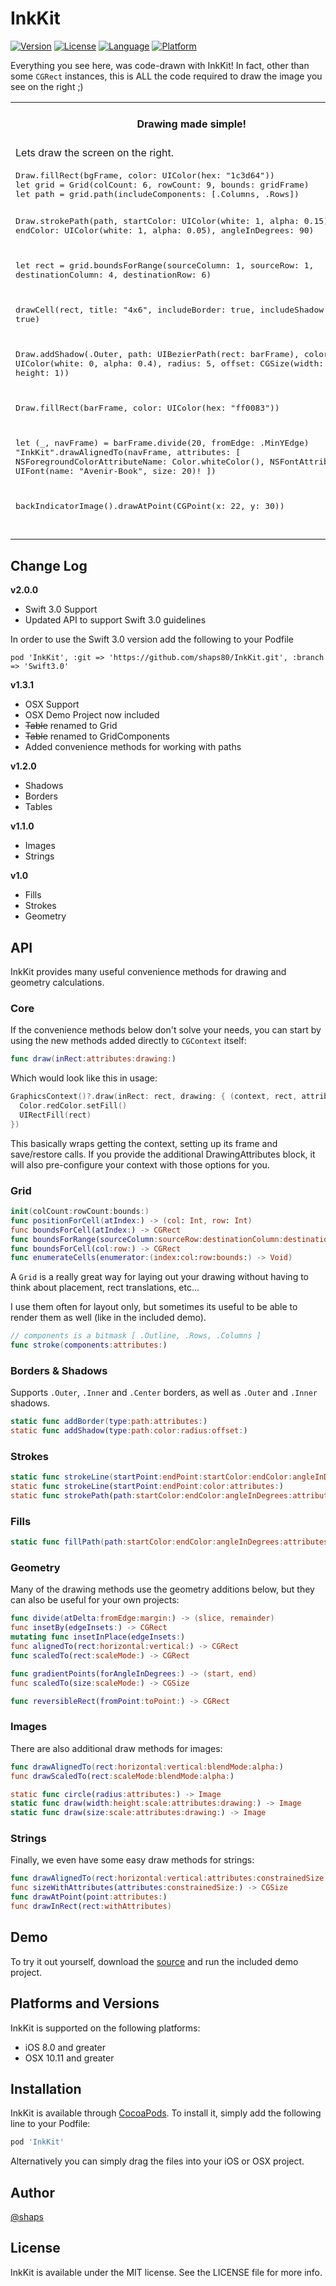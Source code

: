 # InkKit

[![Version](https://img.shields.io/cocoapods/v/InkKit.svg?style=flat)](http://cocoapods.org/pods/InkKit)
[![License](https://img.shields.io/cocoapods/l/InkKit.svg?style=flat)](http://cocoapods.org/pods/InkKit)
[![Language](https://img.shields.io/badge/language-swift-ff69b4.svg)](http://cocoadocs.org/docsets/InkKit)
[![Platform](https://img.shields.io/cocoapods/p/InkKit.svg?style=flat)](http://cocoapods.org/pods/InkKit)

Everything you see here, was code-drawn with InkKit! In fact, other than some `CGRect` instances, this is ALL the code required to draw the image you see on the right ;)

<table>
  <tr>
    <th width="30%">Drawing made simple!</th>
    <th width="30%">InkKit In Action</th>
  </tr>
  <tr>
    <td>Lets draw the screen on the right.</td>
    <th rowspan="9"><img src="http://shaps.me/assets/img/blog/InkKit.gif"></th>
  </tr>
  <tr><td><div class="highlight highlight-source-swift"><pre>
Draw.fillRect(bgFrame, color: UIColor(hex: "1c3d64"))
let grid = Grid(colCount: 6, rowCount: 9, bounds: gridFrame)
let path = grid.path(includeComponents: [.Columns, .Rows])

Draw.strokePath(path, startColor: UIColor(white: 1, alpha: 0.15),
    endColor: UIColor(white: 1, alpha: 0.05), angleInDegrees: 90)

let rect = grid.boundsForRange(sourceColumn: 1, sourceRow: 1,
                      destinationColumn: 4, destinationRow: 6)

drawCell(rect, title: "4x6",
  includeBorder: true, includeShadow: true)

Draw.addShadow(.Outer, path: UIBezierPath(rect: barFrame),
           color: UIColor(white: 0, alpha: 0.4), radius: 5,
                       offset: CGSize(width: 0, height: 1))

Draw.fillRect(barFrame, color: UIColor(hex: "ff0083"))

let (_, navFrame) = barFrame.divide(20, fromEdge: .MinYEdge)
"InkKit".drawAlignedTo(navFrame, attributes: [
  NSForegroundColorAttributeName: Color.whiteColor(),
  NSFontAttributeName: UIFont(name: "Avenir-Book", size: 20)!
])

backIndicatorImage().drawAtPoint(CGPoint(x: 22, y: 30))  
</pre></div></td></tr>
</table>

## Change Log

**v2.0.0**

* Swift 3.0 Support
* Updated API to support Swift 3.0 guidelines

In order to use the Swift 3.0 version add the following to your Podfile

`pod 'InkKit', :git => 'https://github.com/shaps80/InkKit.git', :branch => 'Swift3.0'`

**v1.3.1**

* OSX Support
* OSX Demo Project now included
* ~~Table~~ renamed to Grid
* ~~Table~~ renamed to GridComponents
* Added convenience methods for working with paths

**v1.2.0**

* Shadows
* Borders
* Tables

**v1.1.0**

* Images
* Strings

**v1.0**

* Fills
* Strokes
* Geometry

## API

InkKit provides many useful convenience methods for drawing and geometry calculations.

### Core

If the convenience methods below don't solve your needs, you can start by using the new methods added directly to `CGContext` itself:

```swift
func draw(inRect:attributes:drawing:)
```

Which would look like this in usage:

```swift
GraphicsContext()?.draw(inRect: rect, drawing: { (context, rect, attributes) in
  Color.redColor.setFill()
  UIRectFill(rect)
})
```

This basically wraps getting the context, setting up its frame and save/restore calls. If you provide the additional DrawingAttributes block, it will also pre-configure your context with those options for you.

### Grid

```swift
init(colCount:rowCount:bounds:)
func positionForCell(atIndex:) -> (col: Int, row: Int)
func boundsForCell(atIndex:) -> CGRect
func boundsForRange(sourceColumn:sourceRow:destinationColumn:destinationRow:) -> CGRect
func boundsForCell(col:row:) -> CGRect
func enumerateCells(enumerator:(index:col:row:bounds:) -> Void)
```

A `Grid` is a really great way for laying out your drawing without having to think about placement, rect translations, etc...

I use them often for layout only, but sometimes its useful to be able to render them as well (like in the included demo).

```swift
// components is a bitmask [ .Outline, .Rows, .Columns ]
func stroke(components:attributes:)
```

### Borders & Shadows

Supports `.Outer`, `.Inner` and `.Center` borders, as well as `.Outer` and `.Inner` shadows.

```swift
static func addBorder(type:path:attributes:)
static func addShadow(type:path:color:radius:offset:)
```

### Strokes

```swift
static func strokeLine(startPoint:endPoint:startColor:endColor:angleInDegrees:attributes:)
static func strokeLine(startPoint:endPoint:color:attributes:)
static func strokePath(path:startColor:endColor:angleInDegrees:attributes:)
```


### Fills

```swift
static func fillPath(path:startColor:endColor:angleInDegrees:attributes:)
```

### Geometry

Many of the drawing methods use the geometry additions below, but they can also be useful for your own projects:

```swift
func divide(atDelta:fromEdge:margin:) -> (slice, remainder)
func insetBy(edgeInsets:) -> CGRect
mutating func insetInPlace(edgeInsets:)
func alignedTo(rect:horizontal:vertical:) -> CGRect
func scaledTo(rect:scaleMode:) -> CGRect

func gradientPoints(forAngleInDegrees:) -> (start, end)
func scaledTo(size:scaleMode:) -> CGSize

func reversibleRect(fromPoint:toPoint:) -> CGRect
```

### Images

There are also additional draw methods for images:

```swift
func drawAlignedTo(rect:horizontal:vertical:blendMode:alpha:)
func drawScaledTo(rect:scaleMode:blendMode:alpha:)

static func circle(radius:attributes:) -> Image
static func draw(width:height:scale:attributes:drawing:) -> Image
static func draw(size:scale:attributes:drawing:) -> Image
```

### Strings

Finally, we even have some easy draw methods for strings:

```swift
func drawAlignedTo(rect:horizontal:vertical:attributes:constrainedSize:)
func sizeWithAttributes(attributes:constrainedSize:) -> CGSize
func drawAtPoint(point:attributes:)
func drawInRect(rect:withAttributes)
```

## Demo

To try it out yourself, download the [source](http://github.com/shaps80/InkKit) and run the included demo project.

## Platforms and Versions

InkKit is supported on the following platforms:

* iOS 8.0 and greater
* OSX 10.11 and greater

## Installation

InkKit is available through [CocoaPods](http://cocoapods.org). To install
it, simply add the following line to your Podfile:

```ruby
pod 'InkKit'
```

Alternatively you can simply drag the files into your iOS or OSX project.


## Author

[@shaps](http://twitter.com/shaps)

## License

InkKit is available under the MIT license. See the LICENSE file for more info.
